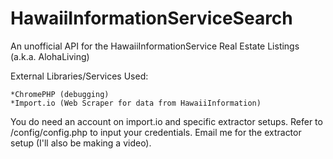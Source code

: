 # HawaiiInformationServiceSearch
An unofficial API for the HawaiiInformationService Real Estate Listings (a.k.a. AlohaLiving)

External Libraries/Services Used:

    *ChromePHP (debugging)
    *Import.io (Web Scraper for data from HawaiiInformation)

You do need an account on import.io and specific extractor setups. Refer to /config/config.php to input your credentials. Email me for the extractor setup (I'll also be making a video).
